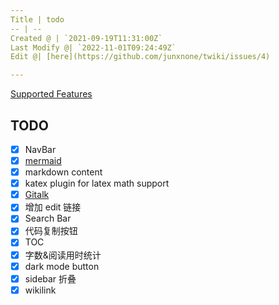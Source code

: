 ```yaml
---
Title | todo
-- | --
Created @ | `2021-09-19T11:31:00Z`
Last Modify @| `2022-11-01T09:24:49Z`
Edit @| [here](https://github.com/junxnone/twiki/issues/4)

---
```

[Supported Features](/Supported_Features)

## TODO

- [x] NavBar
- [x] [mermaid](https://github.com/Leward/mermaid-docsify)
- [x] markdown content
- [x] katex plugin for latex math support
- [x] [Gitalk](https://github.com/gitalk/gitalk/blob/master/readme-cn.md)
- [x] 增加 edit 链接
- [x] Search Bar
- [x] 代码复制按钮
- [x] TOC
- [x] 字数&阅读用时统计
- [x] dark mode button
- [x] sidebar 折叠
- [x] wikilink
